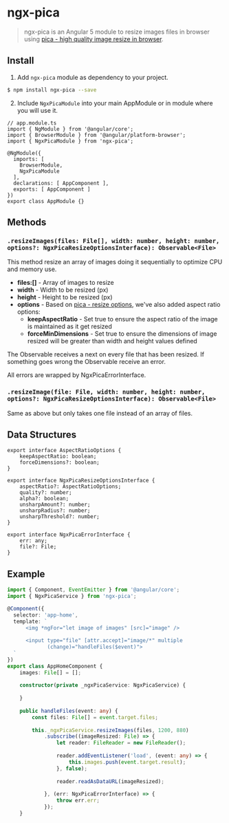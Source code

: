 # ngx-pica
> ngx-pica is an Angular 5 module to resize images files in browser using <a href="https://github.com/nodeca/pica">pica - high quality image resize in browser</a>. 

## Install
1. Add `ngx-pica` module as dependency to your project.
```bash
$ npm install ngx-pica --save
```
2. Include `NgxPicaModule` into your main AppModule or in module where you will use it.
```
// app.module.ts
import { NgModule } from '@angular/core';
import { BrowserModule } from '@angular/platform-browser';
import { NgxPicaModule } from 'ngx-pica';

@NgModule({
  imports: [
    BrowserModule,
    NgxPicaModule
  ],
  declarations: [ AppComponent ],
  exports: [ AppComponent ]
})
export class AppModule {}
```

## Methods
### `.resizeImages(files: File[], width: number, height: number, options?: NgxPicaResizeOptionsInterface): Observable<File>`
This method resize an array of images doing it sequentially to optimize CPU and memory use.
* **files:[]** - Array of images to resize
* **width** - Width to be resized (px)
* **height** - Height to be resized (px)
* **options** - Based on <a href="https://github.com/nodeca/pica#resizefrom-to-options---promise">pica - resize options</a>, we've also added aspect ratio options: 
    * **keepAspectRatio** - Set true to ensure the aspect ratio of the image is maintained as it get resized
    * **forceMinDimensions** - Set true to ensure the dimensions of image resized will be greater than width and height values defined

The Observable receives a next on every file that has been resized.
If something goes wrong the Observable receive an error.

All errors are wrapped by NgxPicaErrorInterface.

### `.resizeImage(file: File, width: number, height: number, options?: NgxPicaResizeOptionsInterface): Observable<File>`
Same as above but only takes one file instead of an array of files.

## Data Structures
```
export interface AspectRatioOptions {
    keepAspectRatio: boolean;
    forceDimensions?: boolean;
}
```

```
export interface NgxPicaResizeOptionsInterface {
    aspectRatio?: AspectRatioOptions;
    quality?: number;
    alpha?: boolean;
    unsharpAmount?: number;
    unsharpRadius?: number;
    unsharpThreshold?: number;
}
```
```
export interface NgxPicaErrorInterface {
    err: any;
    file?: File;
}
```

## Example


```ts
import { Component, EventEmitter } from '@angular/core';
import { NgxPicaService } from 'ngx-pica';

@Component({
  selector: 'app-home',
  template: `
      <img *ngFor="let image of images" [src]="image" />
  
      <input type="file" [attr.accept]="image/*" multiple
             (change)="handleFiles($event)">
  `
})
export class AppHomeComponent {
    images: File[] = [];
    
    constructor(private _ngxPicaService: NgxPicaService) {
    
    }
    
    public handleFiles(event: any) {
        const files: File[] = event.target.files;
        
        this._ngxPicaService.resizeImages(files, 1200, 880)
            .subscribe((imageResized: File) => {
                let reader: FileReader = new FileReader();
                
                reader.addEventListener('load', (event: any) => {
                    this.images.push(event.target.result);
                }, false);
                
                reader.readAsDataURL(imageResized);
                
            }, (err: NgxPicaErrorInterface) => {
                throw err.err;
            });
    }
```  